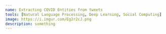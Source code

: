 ```yaml
---
name: Extracting COVID Entities from tweets
tools: [Natural Language Processing, Deep Learning, Social Computing]
image: https://i.imgur.com/Eg2r2cJ.png
description: something
---
```

